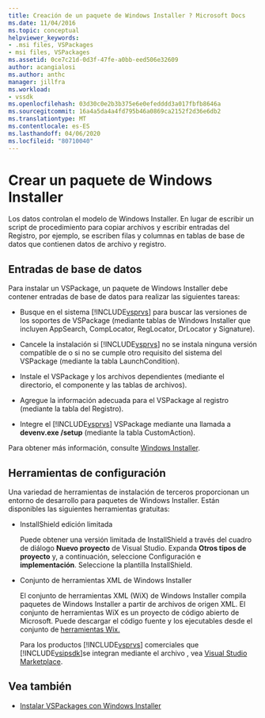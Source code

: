 ```yaml
---
title: Creación de un paquete de Windows Installer ? Microsoft Docs
ms.date: 11/04/2016
ms.topic: conceptual
helpviewer_keywords:
- .msi files, VSPackages
- msi files, VSPackages
ms.assetid: 0ce7c21d-0d3f-47fe-a0bb-eed506e32609
author: acangialosi
ms.author: anthc
manager: jillfra
ms.workload:
- vssdk
ms.openlocfilehash: 03d30c0e2b3b375e6e0efedddd3a017fbfb8646a
ms.sourcegitcommit: 16a4a5da4a4fd795b46a0869ca2152f2d36e6db2
ms.translationtype: MT
ms.contentlocale: es-ES
ms.lasthandoff: 04/06/2020
ms.locfileid: "80710040"
---
```

# <a name="author-a-windows-installer-package"></a>Crear un paquete de Windows Installer
Los datos controlan el modelo de Windows Installer. En lugar de escribir un script de procedimiento para copiar archivos y escribir entradas del Registro, por ejemplo, se escriben filas y columnas en tablas de base de datos que contienen datos de archivo y registro.

## <a name="database-entries"></a>Entradas de base de datos
Para instalar un VSPackage, un paquete de Windows Installer debe contener entradas de base de datos para realizar las siguientes tareas:

- Busque en el sistema [!INCLUDE[vsprvs](../../code-quality/includes/vsprvs_md.md)] para buscar las versiones de los soportes de VSPackage (mediante tablas de Windows Installer que incluyen AppSearch, CompLocator, RegLocator, DrLocator y Signature).

- Cancele la instalación si [!INCLUDE[vsprvs](../../code-quality/includes/vsprvs_md.md)] no se instala ninguna versión compatible de o si no se cumple otro requisito del sistema del VSPackage (mediante la tabla LaunchCondition).

- Instale el VSPackage y los archivos dependientes (mediante el directorio, el componente y las tablas de archivos).

- Agregue la información adecuada para el VSPackage al registro (mediante la tabla del Registro).

- Integre el [!INCLUDE[vsprvs](../../code-quality/includes/vsprvs_md.md)] VSPackage mediante una llamada a **devenv.exe /setup** (mediante la tabla CustomAction).

Para obtener más información, consulte [Windows Installer](/windows/desktop/Msi/windows-installer-portal).

## <a name="setup-tools"></a>Herramientas de configuración
Una variedad de herramientas de instalación de terceros proporcionan un entorno de desarrollo para paquetes de Windows Installer. Están disponibles las siguientes herramientas gratuitas:

- InstallShield edición limitada

   Puede obtener una versión limitada de InstallShield a través del cuadro de diálogo **Nuevo proyecto** de Visual Studio. Expanda **Otros tipos de proyecto** y, a continuación, seleccione Configuración e **implementación**. Seleccione la plantilla InstallShield.

- Conjunto de herramientas XML de Windows Installer

   El conjunto de herramientas XML (WiX) de Windows Installer compila paquetes de Windows Installer a partir de archivos de origen XML. El conjunto de herramientas WiX es un proyecto de código abierto de Microsoft. Puede descargar el código fuente y los ejecutables desde el conjunto de [herramientas Wix.](https://sourceforge.net/projects/wix/)

   Para los productos [!INCLUDE[vsprvs](../../code-quality/includes/vsprvs_md.md)] comerciales que [!INCLUDE[vsipsdk](../../extensibility/includes/vsipsdk_md.md)]se integran mediante el archivo , vea [Visual Studio Marketplace](https://marketplace.visualstudio.com/).

## <a name="see-also"></a>Vea también
- [Instalar VSPackages con Windows Installer](../../extensibility/internals/installing-vspackages-with-windows-installer.md)

